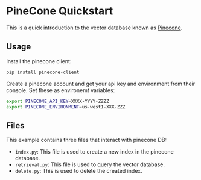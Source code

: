 # PineCone Quickstart

This is a quick introduction to the vector database known as [Pinecone](https://www.pinecone.io/).

## Usage

Install the pinecone client:

```bash
pip install pinecone-client
```

Create a pinecone account and get your api key and environment from their console.
Set these as environemt variables:

```bash
export PINECONE_API_KEY=XXXX-YYYY-ZZZZ
export PINECONE_ENVIRONMENT=us-west1-XXX-ZZZ 
```

## Files

This example contains three files that interact with pinecone DB:

- `index.py`: This file is used to create a new index in the pinecone database.
- `retrieval.py`: This file is used to query the vector database.
- `delete.py`: This is used to delete the created index.
